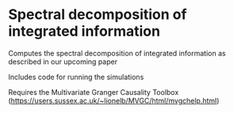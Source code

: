 # Spectral decomposition of integrated information

Computes the spectral decomposition of integrated information as described in our upcoming paper

Includes code for running the simulations
 
Requires the Multivariate Granger Causality Toolbox (https://users.sussex.ac.uk/~lionelb/MVGC/html/mvgchelp.html)
